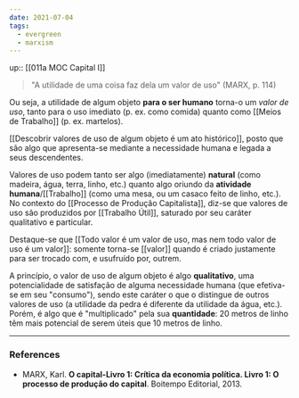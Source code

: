```yaml
---
date: 2021-07-04
tags:
  - evergreen
  - marxism
---
```


up:: [[011a MOC Capital I]]

> "A utilidade de uma coisa faz dela um valor de uso" (MARX, p. 114)

Ou seja, a utilidade de algum objeto **para o ser humano** torna-o um *valor de uso*, tanto para o uso imediato (p. ex. como comida) quanto como [[Meios de Trabalho]] (p. ex. martelos).

[[Descobrir valores de uso de algum objeto é um ato histórico]], posto que são algo que apresenta-se mediante a necessidade humana e legada a seus descendentes. 

Valores de uso podem tanto ser algo (imediatamente) **natural** (como madeira, água, terra, linho, etc.) quanto algo oriundo da **atividade humana**/[[Trabalho]] (como uma mesa, ou um casaco feito de linho, etc.). No contexto do [[Processo de Produção Capitalista]], diz-se que valores de uso são produzidos por [[Trabalho Útil]], saturado por seu caráter qualitativo e particular. 

Destaque-se que [[Todo valor é um valor de uso, mas nem todo valor de uso é um valor]]: somente torna-se [[valor]] quando é criado justamente para ser trocado com, e usufruído por, outrem.

A princípio, o valor de uso de algum objeto é algo **qualitativo**, uma potencialidade de satisfação de alguma necessidade humana (que efetiva-se em seu "consumo"), sendo este caráter o que o distingue de outros valores de uso (a utilidade da pedra é diferente da utilidade da água, etc.). Porém, é algo que é "multiplicado" pela sua **quantidade**: $20$ metros de linho têm mais potencial de serem úteis que $10$ metros de linho.


---
### References
- MARX, Karl. **O capital-Livro 1: Crítica da economia política. Livro 1: O processo de produção do capital**. Boitempo Editorial, 2013.